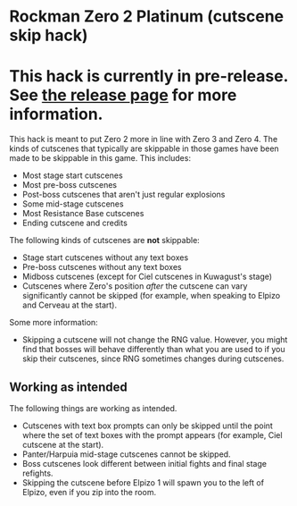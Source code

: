 # Rockman Zero 2 Platinum (cutscene skip hack)

# This hack is currently in pre-release. See [the release page](https://github.com/Ajarmar/platinum/releases/tag/v1.0-beta) for more information.

This hack is meant to put Zero 2 more in line with Zero 3 and Zero 4. The kinds of cutscenes that typically are skippable in those games have been made to be skippable in this game. This includes:

- Most stage start cutscenes
- Most pre-boss cutscenes
- Post-boss cutscenes that aren't just regular explosions
- Some mid-stage cutscenes
- Most Resistance Base cutscenes
- Ending cutscene and credits

The following kinds of cutscenes are **not** skippable:

- Stage start cutscenes without any text boxes
- Pre-boss cutscenes without any text boxes
- Midboss cutscenes (except for Ciel cutscenes in Kuwagust's stage)
- Cutscenes where Zero's position *after* the cutscene can vary significantly cannot be skipped (for example, when speaking to Elpizo and Cerveau at the start).

Some more information:

- Skipping a cutscene will not change the RNG value. However, you might find that bosses will behave differently than what you are used to if you skip their cutscenes, since RNG sometimes changes during cutscenes.

## Working as intended

The following things are working as intended.

- Cutscenes with text box prompts can only be skipped until the point where the set of text boxes with the prompt appears (for example, Ciel cutscene at the start).
- Panter/Harpuia mid-stage cutscenes cannot be skipped.
- Boss cutscenes look different between initial fights and final stage refights.
- Skipping the cutscene before Elpizo 1 will spawn you to the left of Elpizo, even if you zip into the room.
